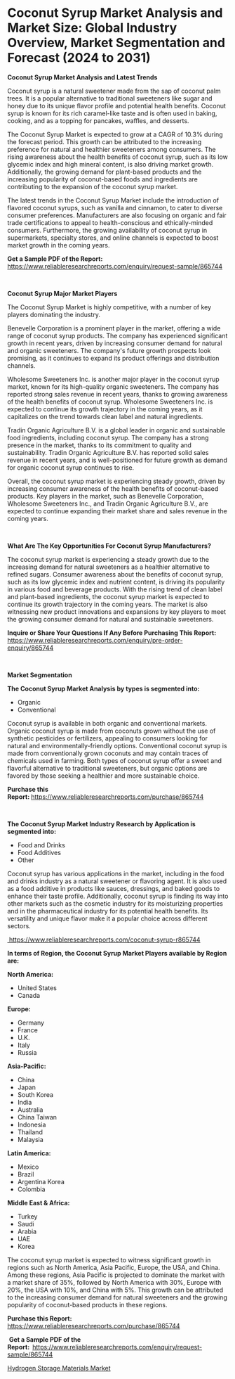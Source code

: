 <p><h1>Coconut Syrup Market Analysis and Market Size: Global Industry Overview, Market Segmentation and Forecast (2024 to 2031)</h1></p><p><strong>Coconut Syrup Market Analysis and Latest Trends</strong></p>
<p><p>Coconut syrup is a natural sweetener made from the sap of coconut palm trees. It is a popular alternative to traditional sweeteners like sugar and honey due to its unique flavor profile and potential health benefits. Coconut syrup is known for its rich caramel-like taste and is often used in baking, cooking, and as a topping for pancakes, waffles, and desserts.</p><p>The Coconut Syrup Market is expected to grow at a CAGR of 10.3% during the forecast period. This growth can be attributed to the increasing preference for natural and healthier sweeteners among consumers. The rising awareness about the health benefits of coconut syrup, such as its low glycemic index and high mineral content, is also driving market growth. Additionally, the growing demand for plant-based products and the increasing popularity of coconut-based foods and ingredients are contributing to the expansion of the coconut syrup market.</p><p>The latest trends in the Coconut Syrup Market include the introduction of flavored coconut syrups, such as vanilla and cinnamon, to cater to diverse consumer preferences. Manufacturers are also focusing on organic and fair trade certifications to appeal to health-conscious and ethically-minded consumers. Furthermore, the growing availability of coconut syrup in supermarkets, specialty stores, and online channels is expected to boost market growth in the coming years.</p></p>
<p><strong>Get a Sample PDF of the Report:&nbsp;</strong> <a href="https://www.reliableresearchreports.com/enquiry/request-sample/865744">https://www.reliableresearchreports.com/enquiry/request-sample/865744</a></p>
<p>&nbsp;</p>
<p><strong>Coconut Syrup Major Market Players</strong></p>
<p><p>The Coconut Syrup Market is highly competitive, with a number of key players dominating the industry. </p><p>Benevelle Corporation is a prominent player in the market, offering a wide range of coconut syrup products. The company has experienced significant growth in recent years, driven by increasing consumer demand for natural and organic sweeteners. The company's future growth prospects look promising, as it continues to expand its product offerings and distribution channels.</p><p>Wholesome Sweeteners Inc. is another major player in the coconut syrup market, known for its high-quality organic sweeteners. The company has reported strong sales revenue in recent years, thanks to growing awareness of the health benefits of coconut syrup. Wholesome Sweeteners Inc. is expected to continue its growth trajectory in the coming years, as it capitalizes on the trend towards clean label and natural ingredients.</p><p>Tradin Organic Agriculture B.V. is a global leader in organic and sustainable food ingredients, including coconut syrup. The company has a strong presence in the market, thanks to its commitment to quality and sustainability. Tradin Organic Agriculture B.V. has reported solid sales revenue in recent years, and is well-positioned for future growth as demand for organic coconut syrup continues to rise.</p><p>Overall, the coconut syrup market is experiencing steady growth, driven by increasing consumer awareness of the health benefits of coconut-based products. Key players in the market, such as Benevelle Corporation, Wholesome Sweeteners Inc., and Tradin Organic Agriculture B.V., are expected to continue expanding their market share and sales revenue in the coming years.</p></p>
<p>&nbsp;</p>
<p><strong>What Are The Key Opportunities For Coconut Syrup Manufacturers?</strong></p>
<p><p>The coconut syrup market is experiencing a steady growth due to the increasing demand for natural sweeteners as a healthier alternative to refined sugars. Consumer awareness about the benefits of coconut syrup, such as its low glycemic index and nutrient content, is driving its popularity in various food and beverage products. With the rising trend of clean label and plant-based ingredients, the coconut syrup market is expected to continue its growth trajectory in the coming years. The market is also witnessing new product innovations and expansions by key players to meet the growing consumer demand for natural and sustainable sweeteners.</p></p>
<p><strong>Inquire or Share Your Questions If Any Before Purchasing This Report:</strong> <a href="https://www.reliableresearchreports.com/enquiry/pre-order-enquiry/865744">https://www.reliableresearchreports.com/enquiry/pre-order-enquiry/865744</a></p>
<p>&nbsp;</p>
<p><strong>Market Segmentation</strong></p>
<p><strong>The Coconut Syrup Market Analysis by types is segmented into:</strong></p>
<p><ul><li>Organic</li><li>Conventional</li></ul></p>
<p><p>Coconut syrup is available in both organic and conventional markets. Organic coconut syrup is made from coconuts grown without the use of synthetic pesticides or fertilizers, appealing to consumers looking for natural and environmentally-friendly options. Conventional coconut syrup is made from conventionally grown coconuts and may contain traces of chemicals used in farming. Both types of coconut syrup offer a sweet and flavorful alternative to traditional sweeteners, but organic options are favored by those seeking a healthier and more sustainable choice.</p></p>
<p><strong>Purchase this Report:&nbsp;</strong><a href="https://www.reliableresearchreports.com/purchase/865744">https://www.reliableresearchreports.com/purchase/865744</a></p>
<p>&nbsp;</p>
<p><strong>The Coconut Syrup Market Industry Research by Application is segmented into:</strong></p>
<p><ul><li>Food and Drinks</li><li>Food Additives</li><li>Other</li></ul></p>
<p><p>Coconut syrup has various applications in the market, including in the food and drinks industry as a natural sweetener or flavoring agent. It is also used as a food additive in products like sauces, dressings, and baked goods to enhance their taste profile. Additionally, coconut syrup is finding its way into other markets such as the cosmetic industry for its moisturizing properties and in the pharmaceutical industry for its potential health benefits. Its versatility and unique flavor make it a popular choice across different sectors.</p></p>
<p><a href="https://www.reliableresearchreports.com/coconut-syrup-r865744">&nbsp;https://www.reliableresearchreports.com/coconut-syrup-r865744</a></p>
<p><strong>In terms of Region, the Coconut Syrup Market Players available by Region are:</strong></p>
<p>
    <p> <strong> North America: </strong>
        <ul>
            <li>United States</li>
            <li>Canada</li>
        </ul>
        </p> 
    <p> <strong> Europe: </strong>
        <ul>
            <li>Germany</li>
            <li>France</li>
            <li>U.K.</li>
            <li>Italy</li>
            <li>Russia</li>
        </ul>
        </p> 
    <p> <strong> Asia-Pacific: </strong>
        <ul>
            <li>China</li>
            <li>Japan</li>
            <li>South Korea</li>
            <li>India</li>
            <li>Australia</li>
            <li>China Taiwan</li>
            <li>Indonesia</li>
            <li>Thailand</li>
            <li>Malaysia</li>
        </ul>
        </p> 
    <p> <strong> Latin America: </strong>
        <ul>
            <li>Mexico</li>
            <li>Brazil</li>
            <li>Argentina Korea</li>
            <li>Colombia</li>
        </ul>
        </p> 
    <p> <strong> Middle East & Africa: </strong>
        <ul>
            <li>Turkey</li>
            <li>Saudi</li>
            <li>Arabia</li>
            <li>UAE</li>
            <li>Korea</li>
        </ul>
    </p>
    </p>
<p><p>The coconut syrup market is expected to witness significant growth in regions such as North America, Asia Pacific, Europe, the USA, and China. Among these regions, Asia Pacific is projected to dominate the market with a market share of 35%, followed by North America with 30%, Europe with 20%, the USA with 10%, and China with 5%. This growth can be attributed to the increasing consumer demand for natural sweeteners and the growing popularity of coconut-based products in these regions.</p></p>
<p><strong>Purchase this Report: </strong><a href="https://www.reliableresearchreports.com/purchase/865744">https://www.reliableresearchreports.com/purchase/865744</a></p>
<p>&nbsp;<strong>Get a Sample PDF of the Report:&nbsp;&nbsp;</strong><a href="https://www.reliableresearchreports.com/enquiry/request-sample/865744">https://www.reliableresearchreports.com/enquiry/request-sample/865744</a></p>
<p><strong></strong></p>
<p><p><a href="https://nifty-kite-d51.notion.site/Hydrogen-Storage-Materials-Market-Analysis-and-Market-Size-Global-Industry-Overview-Market-Segment-3e558f661bed45d8a5384056a2d340b8">Hydrogen Storage Materials Market</a></p></p>